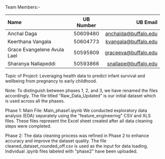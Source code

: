 Team Members:-

| Name                        | UB Number | UB Email             | 
|:-----                       |:--------: |------:               |
| Anchal Daga                 | 50609480  | anchalda@buffalo.edu |
| Keerthana Vangala           | 50604773  | kvangala@buffalo.edu |
| Grace Evangelene Avula Lael | 50595809  | graceeva@buffalo.edu |
| Sharanya Nallapeddi         | 50593866  | snallape@buffalo.edu |


Topic of Project: Leveraging health data to predict infant survival and wellbeing from pregnancy to early childhood.

Note: To distinguish between phases 1, 2, and 3, we have renamed the files accordingly. The file titled "Raw_Data_Updated" is our initial dataset which is used across all the phases. 

Phase 1:
Main File: Main_phase1.ipynb
We conducted exploratory data analysis (EDA) separately using the "feature_engineering" CSV and XLS files. These files represent the Excel sheet created after all data cleaning steps were completed.

Phase 2:
The data cleaning process was refined in Phase 2 to enhance accuracy and improve the dataset quality.
The file cleaned_dataset_rounded_off.csv is used as the input for data loading.
Individual .ipynb files labeled with "phase2" have been uploaded.


